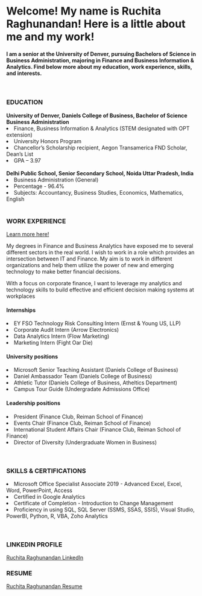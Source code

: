 # Welcome! My name is Ruchita Raghunandan! Here is a little about me and my work!
#### I am a senior at the University of Denver, pursuing Bachelors of Science in Business Administration, majoring in Finance and Business Information & Analytics. Find below more about my education, work experience, skills, and interests.
<br>
<h3> EDUCATION </h3>
<b> University of Denver, Daniels College of Business, Bachelor of Science Business Administration </b>
<li> Finance, Business Information & Analytics (STEM designated with OPT extension) </li>
<li> University Honors Program </li>
<li> Chancellor’s Scholarship recipient, Aegon Transamerica FND Scholar, Dean’s List </li>
<li> GPA – 3.97 </li>
<br>
<b> Delhi Public School, Senior Secondary School, Noida Uttar Pradesh, India </b>
<li> Business Administration (General) </li>
<li> Percentage - 96.4% </li>
<li> Subjects: Accountancy, Business Studies, Economics, Mathematics, English </li>
<br>
<h3> WORK EXPERIENCE </h3>
	
<a href="Progress at Work/At Work experinces.html">Learn more here!</a>

<p> My degrees in Finance and Business Analytics have exposed me to several different sectors in the real world. I wish to work in a role which provides an intersection between IT and Finance. My aim is to work in different organizations and help them utilize the power of new and emerging technology to make better financial decisions. </p>
<p> With a focus on corporate finance, I want to leverage my analytics and technology skills to build effective and efficient decision making systems at workplaces </p>

<h4> Internships </h4>
<li> EY FSO Technology Risk Consulting Intern (Ernst & Young US, LLP) </li>
<li> Corporate Audit Intern (Arrow Electronics) </li>
<li> Data Analytics Intern (Flow Marketing) </li>
<li> Marketing Intern (Fight Oar Die) </li>

<h4> University positions </h4>
<li> Microsoft Senior Teaching Assistant (Daniels College of Business) </li>
<li> Daniel Ambassador Team (Daniels College of Business) </li>
<li> Athletic Tutor (Daniels College of Business, Atheltics Department) </li>
<li> Campus Tour Guide (Undergradate Admissions Office) </li>

<h4> Leadership positions </h4>
<li> President (Finance Club, Reiman School of Finance) </li>
<li> Events Chair (Finance Club, Reiman School of Finance) </li>
<li> International Student Affairs Chair (Finance Club, Reiman School of Finance) </li>
<li> Director of Diversity (Undergraduate Women in Business) </li>
<br>
<br>
<h3> SKILLS & CERTIFICATIONS </h3>
<li> Microsoft Office Specialist Associate 2019 - Advanced Excel, Excel, Word, PowerPoint, Access </li>
<li> Certified in Google Analytics </li>
<li> Certificate of Completion - Introduction to Change Management </li>
<li> Proficiency in using SQL, SQL Server (SSMS, SSAS, SSIS), Visual Studio, PowerBI, Python, R, VBA, Zoho Analytics </li>
<br>
<br>
<h3> LINKEDIN PROFILE </h3>
<a href="https://www.linkedin.com/in/ruchita-raghunandan-66ba88193/">Ruchita Raghunandan LinkedIn</a>
<h3> RESUME </h3>
<a href="https://github.com/Ruchita-Raghu/ruchita-raghu-portfolio/blob/main/Ruchita%20-%20Resume%20senior.pdf">Ruchita Raghunandan Resume</a>
